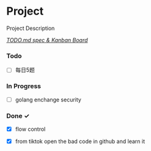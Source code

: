 # Project

Project Description

<em>[TODO.md spec & Kanban Board](https://bit.ly/3fCwKfM)</em>

### Todo

- [ ] 每日5题  

### In Progress

- [ ] golang enchange security  

### Done ✓

- [x] flow control  
- [x] from tiktok open the bad code in github and learn it  


